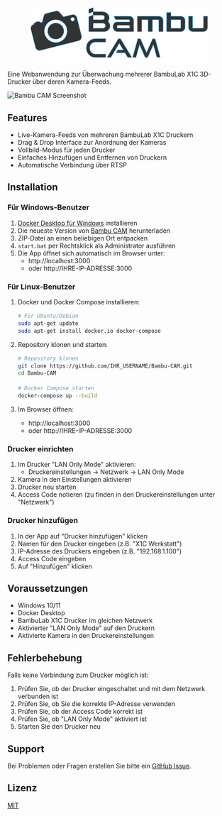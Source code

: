 <div align="center">
  <img src="assets/logo.png" alt="Bambu CAM Logo" width="400"/>
</div>

Eine Webanwendung zur Überwachung mehrerer BambuLab X1C 3D-Drucker über deren Kamera-Feeds.

![Bambu CAM Screenshot](screenshot.png)

## Features

- Live-Kamera-Feeds von mehreren BambuLab X1C Druckern
- Drag & Drop Interface zur Anordnung der Kameras
- Vollbild-Modus für jeden Drucker
- Einfaches Hinzufügen und Entfernen von Druckern
- Automatische Verbindung über RTSP

## Installation

### Für Windows-Benutzer
1. [Docker Desktop für Windows](https://www.docker.com/products/docker-desktop/) installieren
2. Die neueste Version von [Bambu CAM](https://github.com/IHR_USERNAME/Bambu-CAM/releases) herunterladen
3. ZIP-Datei an einen beliebigen Ort entpacken
4. `start.bat` per Rechtsklick als Administrator ausführen
5. Die App öffnet sich automatisch im Browser unter:
   - http://localhost:3000
   - oder http://IHRE-IP-ADRESSE:3000

### Für Linux-Benutzer
1. Docker und Docker Compose installieren:
   ```bash
   # Für Ubuntu/Debian
   sudo apt-get update
   sudo apt-get install docker.io docker-compose
   ```

2. Repository klonen und starten:
   ```bash
   # Repository klonen
   git clone https://github.com/IHR_USERNAME/Bambu-CAM.git
   cd Bambu-CAM

   # Docker Compose starten
   docker-compose up --build
   ```

3. Im Browser öffnen:
   - http://localhost:3000
   - oder http://IHRE-IP-ADRESSE:3000

### Drucker einrichten

1. Im Drucker "LAN Only Mode" aktivieren:
   - Druckereinstellungen → Netzwerk → LAN Only Mode
2. Kamera in den Einstellungen aktivieren
3. Drucker neu starten
4. Access Code notieren (zu finden in den Druckereinstellungen unter "Netzwerk")

### Drucker hinzufügen

1. In der App auf "Drucker hinzufügen" klicken
2. Namen für den Drucker eingeben (z.B. "X1C Werkstatt")
3. IP-Adresse des Druckers eingeben (z.B. "192.168.1.100")
4. Access Code eingeben
5. Auf "Hinzufügen" klicken

## Voraussetzungen

- Windows 10/11
- Docker Desktop
- BambuLab X1C Drucker im gleichen Netzwerk
- Aktivierter "LAN Only Mode" auf den Druckern
- Aktivierte Kamera in den Druckereinstellungen

## Fehlerbehebung

Falls keine Verbindung zum Drucker möglich ist:
1. Prüfen Sie, ob der Drucker eingeschaltet und mit dem Netzwerk verbunden ist
2. Prüfen Sie, ob Sie die korrekte IP-Adresse verwenden
3. Prüfen Sie, ob der Access Code korrekt ist
4. Prüfen Sie, ob "LAN Only Mode" aktiviert ist
5. Starten Sie den Drucker neu

## Support

Bei Problemen oder Fragen erstellen Sie bitte ein [GitHub Issue](https://github.com/IHR_USERNAME/Bambu-CAM/issues).

## Lizenz

[MIT](LICENSE) 